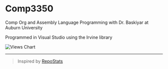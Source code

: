 # Comp3350
Comp Org and Assembly Language Programming with Dr. Baskiyar at Auburn University

Programmed in Visual Studio using the Irvine library

<!-- Deprecated -->
<!-- ![Views Chart](https://repostatscharts.s3.us-east-2.amazonaws.com/MatthewsRepos/Comp3350_ViewsChart.png#gh-dark-mode-only) -->
<!-- ![Views Chart](https://repostatscharts.s3.us-east-2.amazonaws.com/MatthewsRepos/Comp3350_ViewsChart_Dark.png#gh-light-mode-only) -->

<picture>
  <source media="(prefers-color-scheme: dark)" srcset="https://repostatscharts.s3.us-east-2.amazonaws.com/MatthewsRepos/Comp3350_ViewsChart_Dark.png">
  <source media="(prefers-color-scheme: light)" srcset="https://repostatscharts.s3.us-east-2.amazonaws.com/MatthewsRepos/Comp3350_ViewsChart.png">
  <img alt="Views Chart" src="https://repostatscharts.s3.us-east-2.amazonaws.com/MatthewsRepos/Comp3350_ViewsChart.png">
</picture>

---

> Inspired by [RepoStats](https://github.com/wumphlett/repostats)
